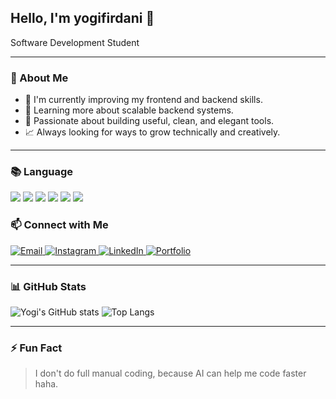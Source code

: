 ## Hello, I'm yogifirdani 👋

Software Development Student

---

<!--
**yogifirdani/yogifirdani** is a ✨ _special_ ✨ repository because its `README.md` (this file) appears on your GitHub profile.

Here are some ideas to get you started:

- 🔭 I’m currently working on ...
- 🌱 I’m currently learning ...
- 👯 I’m looking to collaborate on ...
- 🤔 I’m looking for help with ...
- 💬 Ask me about ...
- 📫 How to reach me: ...
- 😄 Pronouns: ...
- ⚡ Fun fact: ...
-->

### 🧠 About Me

- 💼 I'm currently improving my frontend and backend skills.
- 🌱 Learning more about scalable backend systems.
- 🧩 Passionate about building useful, clean, and elegant tools.
- 📈 Always looking for ways to grow technically and creatively.

---

### 📚 Language

<p align="left"> <img src="https://img.shields.io/badge/HTML5-E34F26?style=for-the-badge&logo=html5&logoColor=white" /> <img src="https://img.shields.io/badge/CSS3-1572B6?style=for-the-badge&logo=css3&logoColor=white" /> <img src="https://img.shields.io/badge/JavaScript-F7DF1E?style=for-the-badge&logo=javascript&logoColor=black" /> <img src="https://img.shields.io/badge/PHP-777BB4?style=for-the-badge&logo=php&logoColor=white" /> <img src="https://img.shields.io/badge/TailwindCSS-38B2AC?style=for-the-badge&logo=tailwind-css&logoColor=white" /> <img src="https://img.shields.io/badge/Git-F05032?style=for-the-badge&logo=git&logoColor=white" /> </p>

### 📫 Connect with Me

<p align="left"> 
<a href="mailto:yogifirdani02@gmail.com" target="_blank"> 
<img src="https://img.shields.io/badge/Email-D14836?style=for-the-badge&logo=gmail&logoColor=white" alt="Email" /> </a> 

<a href="https://www.instagram.com/achyfrdni_/?utm_source=ig_web_button_share_sheet" target="_blank">
<img src="https://img.shields.io/badge/Instagram-E4405F?style=for-the-badge&logo=instagram&logoColor=white" alt="Instagram" /> <a>

<a href="https://linkedin.com/in/achmad-yogi-firdani" target="_blank">
<img src="https://img.shields.io/badge/LinkedIn-0077B5?style=for-the-badge&logo=linkedin&logoColor=white" alt="LinkedIn" /> </a>

<a href="https://yogifirdani.github.io/portofolio/" target="_blank"> 
<img src="https://img.shields.io/badge/Portfolio-000000?style=for-the-badge&logo=githubpages&logoColor=white" alt="Portfolio" /> </a> </p>

---

### 📊 GitHub Stats

![Yogi's GitHub stats](https://github-readme-stats.vercel.app/api?username=yogifirdani&show_icons=true&theme=github_dark&hide_border=true)
![Top Langs](https://github-readme-stats.vercel.app/api/top-langs/?username=yogifirdani&layout=compact&theme=github_dark&hide_border=true)

---

### ⚡ Fun Fact

> I don't do full manual coding, because AI can help me code faster haha.
